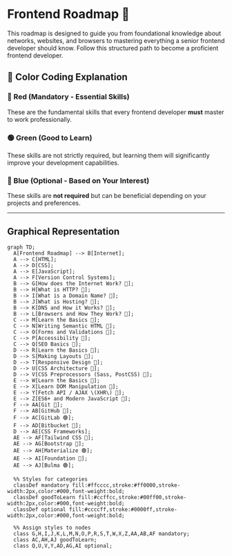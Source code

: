# Frontend Roadmap 🚀

This roadmap is designed to guide you from foundational knowledge about networks, websites, and browsers to mastering everything a senior frontend developer should know. Follow this structured path to become a proficient frontend developer.

## **🎨 Color Coding Explanation**

### **🔴 Red (Mandatory - Essential Skills)**
These are the fundamental skills that every frontend developer **must** master to work professionally.

### **🟢 Green (Good to Learn)**
These skills are not strictly required, but learning them will significantly improve your development capabilities.

### **🔵 Blue (Optional - Based on Your Interest)**
These skills are **not required** but can be beneficial depending on your projects and preferences.

---

## **Graphical Representation**

```mermaid
graph TD;
  A[Frontend Roadmap] --> B[Internet];
  A --> C[HTML];
  A --> D[CSS];
  A --> E[JavaScript];
  A --> F[Version Control Systems];
  B --> G[How does the Internet Work? 🔴];
  B --> H[What is HTTP? 🔴];
  B --> I[What is a Domain Name? 🔴];
  B --> J[What is Hosting? 🔴];
  B --> K[DNS and How it Works? 🔴];
  B --> L[Browsers and How They Work? 🔴];
  C --> M[Learn the Basics 🔴];
  C --> N[Writing Semantic HTML 🔴];
  C --> O[Forms and Validations 🔴];
  C --> P[Accessibility 🔴];
  C --> Q[SEO Basics 🔵];
  D --> R[Learn the Basics 🔴];
  D --> S[Making Layouts 🔴];
  D --> T[Responsive Design 🔴];
  D --> U[CSS Architecture 🔵];
  D --> V[CSS Preprocessors (Sass, PostCSS) 🔵];
  E --> W[Learn the Basics 🔴];
  E --> X[Learn DOM Manipulation 🔴];
  E --> Y[Fetch API / AJAX \(XHR\) 🔵];
  E --> Z[ES6+ and Modern JavaScript 🔴];
  F --> AA[Git 🔴];
  F --> AB[GitHub 🔴];
  F --> AC[GitLab 🟢];
  F --> AD[Bitbucket 🔵];
  D --> AE[CSS Frameworks];
  AE --> AF[Tailwind CSS 🔴];
  AE --> AG[Bootstrap 🔵];
  AE --> AH[Materialize 🟢];
  AE --> AI[Foundation 🔵];
  AE --> AJ[Bulma 🟢];

  %% Styles for categories
  classDef mandatory fill:#ffcccc,stroke:#ff0000,stroke-width:2px,color:#000,font-weight:bold;
  classDef goodToLearn fill:#ccffcc,stroke:#00ff00,stroke-width:2px,color:#000,font-weight:bold;
  classDef optional fill:#ccccff,stroke:#0000ff,stroke-width:2px,color:#000,font-weight:bold;

  %% Assign styles to nodes
  class G,H,I,J,K,L,M,N,O,P,R,S,T,W,X,Z,AA,AB,AF mandatory;
  class AC,AH,AJ goodToLearn;
  class Q,U,V,Y,AD,AG,AI optional;

